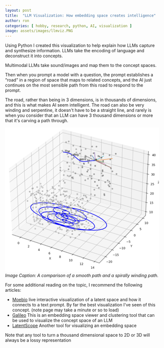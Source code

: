 ```yaml
---
layout: post
title:  "LLM Visualization: How embedding space creates intelligence"
author: ron
categories: [ hobby, research, python, AI, visualization ]
image: assets/images/llmviz.PNG
---
```


Using Python I created this visualization to help explain how LLMs capture and synthesize information. LLMs take the encoding of language and deconstruct it into concepts.

Multimodal LLMs take sound/images and map them to the concept spaces.

Then when you prompt a model with a question, the prompt establishes a “road” in a region of space that maps to related concepts, and the AI just continues on the most sensible path from this road to respond to the prompt.

The road, rather than being in 3 dimensions, is in thousands of dimensions, and this is what makes AI seem intelligent. The road can also be very winding and serpentine, it doesn't have to be a straight line, and rarely is when you consider that an LLM can have 3 thousand dimensions or more that it's carving a path through.

![A smooth path vs a spiraly winding path](/assets/images/llmpath.png)
*Image Caption: A comparison of a smooth path and a spirally winding path.*

For some additional reading on the topic, I recommend the following articles:
* [Moebio](https://moebio.com/mind/) live interactive visualization of a latent space and how it connects to a text prompt. By far the best visualization I've seen of this concept. (note page may take a minute or so to load)
* [Galileo](https://docs.rungalileo.io/galileo/how-to-and-faq/galileo-product-features/embeddings-view) This is an embedding space viewer and clustering tool that can be used to visualize the concept space of an LLM
* [LatentScope](https://github.com/enjalot/latent-scope) Another tool for visualizing an embedding space

Note that any tool to turn a thousand dimensional space to 2D or 3D will always be a lossy representation